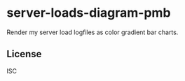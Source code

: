 ﻿
<!--#echo json="package.json" key="name" underline="=" -->
server-loads-diagram-pmb
========================
<!--/#echo -->

<!--#echo json="package.json" key="description" -->
Render my server load logfiles as color gradient bar charts.
<!--/#echo -->




<!--#toc stop="scan" -->


License
-------
<!--#echo json="package.json" key=".license" -->
ISC
<!--/#echo -->
